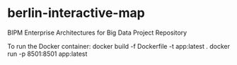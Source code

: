 # berlin-interactive-map
BIPM Enterprise Architectures for Big Data Project Repository

To run the Docker container: 
docker build -f Dockerfile -t app:latest .
docker run -p 8501:8501 app:latest
